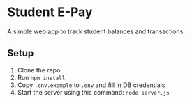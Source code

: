 # Student E-Pay

A simple web app to track student balances and transactions.

## Setup

1. Clone the repo
2. Run `npm install`
3. Copy `.env.example` to `.env` and fill in DB credentials
4. Start the server using this command: `node server.js`
